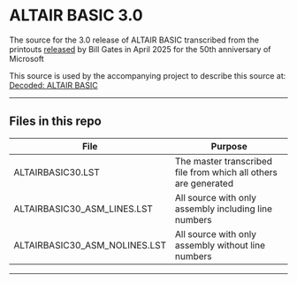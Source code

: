 # ALTAIR BASIC 3.0

The source for the 3.0 release of ALTAIR BASIC transcribed from the printouts [released](https://www.gatesnotes.com/microsoft-original-source-code) by Bill Gates in April 2025 for the 50th anniversary of Microsoft

This source is used by the accompanying project to describe this source at:
[Decoded: ALTAIR BASIC](https://maizure.org/projects/decoded-altair-basic/index.html)

---


## Files in this repo

| File      | Purpose      |
| ------------- | ------------- |
| ALTAIRBASIC30.LST     | The master transcribed file from which all others are generated     |
| ALTAIRBASIC30_ASM_LINES.LST   | All source with only assembly including line numbers   |
| ALTAIRBASIC30_ASM_NOLINES.LST   | All source with only assembly without line numbers  |


---

